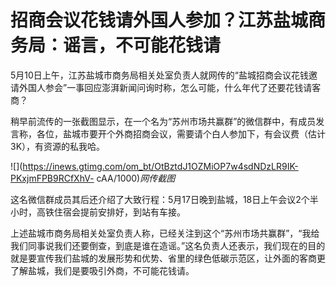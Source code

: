 # 招商会议花钱请外国人参加？江苏盐城商务局：谣言，不可能花钱请

5月10日上午，江苏盐城市商务局相关处室负责人就网传的“盐城招商会议花钱邀请外国人参会”一事回应澎湃新闻问询时称，怎么可能，什么年代了还要花钱请客商？

稍早前流传的一张截图显示，在一个名为“苏州市场共赢群”的微信群中，有成员发言称，各位，盐城市要开个外商招商会议，需要请个白人参加下，有会议费（估计3K），有资源的私我哈。

![](https://inews.gtimg.com/om_bt/OtBztdJ1OZMiOP7w4sdNDzLR9IK-PKxjmFPB9RCfXhV-
cAA/1000)_网传截图_

这名微信群成员其后还介绍了大致行程：5月17日晚到盐城，18日上午会议2个半小时，高铁住宿会提前安排好，到站有车接。

上述盐城市商务局相关处室负责人称，已经关注到这个“苏州市场共赢群”，“我给我们同事说我们还要倒查，到底是谁在造谣。”这名负责人还表示，我们现在的目的就是要宣传我们盐城的发展形势和优势、省里的绿色低碳示范区，让外面的客商更了解盐城，我们是要吸引外商，不可能花钱请。

